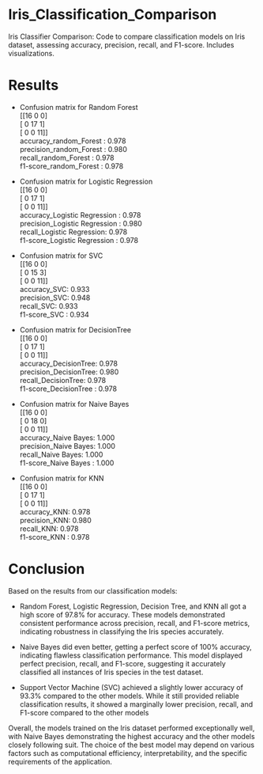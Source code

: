 # Iris_Classification_Comparison

Iris Classifier Comparison: Code to compare classification models on Iris dataset, assessing accuracy, precision, recall, and F1-score. Includes visualizations.

# Results

- Confusion matrix for Random Forest  
    [[16  0  0]  
    [ 0 17  1]  
    [ 0  0 11]]  
    accuracy_random_Forest : 0.978  
    precision_random_Forest : 0.980  
    recall_random_Forest : 0.978  
    f1-score_random_Forest : 0.978  

- Confusion matrix for Logistic Regression  
      [[16  0  0]  
      [ 0 17  1]  
      [ 0  0 11]]  
      accuracy_Logistic Regression : 0.978  
       precision_Logistic Regression : 0.980  
       recall_Logistic Regression: 0.978  
       f1-score_Logistic Regression : 0.978

- Confusion matrix for SVC  
      [[16  0  0]  
      [ 0 15  3]  
      [ 0  0 11]]  
      accuracy_SVC: 0.933  
      precision_SVC: 0.948  
      recall_SVC: 0.933  
      f1-score_SVC : 0.934  

- Confusion matrix for DecisionTree  
      [[16  0  0]  
      [ 0 17  1]  
      [ 0  0 11]]  
      accuracy_DecisionTree: 0.978  
      precision_DecisionTree: 0.980  
      recall_DecisionTree: 0.978  
      f1-score_DecisionTree : 0.978  

- Confusion matrix for Naive Bayes  
      [[16  0  0]  
      [ 0 18  0]  
      [ 0  0 11]]  
      accuracy_Naive Bayes: 1.000  
      precision_Naive Bayes: 1.000  
      recall_Naive Bayes: 1.000  
      f1-score_Naive Bayes : 1.000  

- Confusion matrix for KNN  
      [[16  0  0]  
      [ 0 17  1]  
      [ 0  0 11]]  
      accuracy_KNN: 0.978  
      precision_KNN: 0.980  
      recall_KNN: 0.978  
      f1-score_KNN : 0.978  

# Conclusion

Based on the results from our classification models:

- Random Forest, Logistic Regression, Decision Tree, and KNN all got a high score of 97.8% for accuracy. These models demonstrated consistent performance across precision, recall, and F1-score metrics, indicating robustness in classifying the Iris species accurately.

- Naive Bayes did even better, getting a perfect score of 100% accuracy, indicating flawless classification performance. This model displayed perfect precision, recall, and F1-score, suggesting it accurately classified all instances of Iris species in the test dataset.

- Support Vector Machine (SVC) achieved a slightly lower accuracy of 93.3% compared to the other models. While it still provided reliable classification results, it showed a marginally lower precision, recall, and F1-score compared to the other models

Overall, the models trained on the Iris dataset performed exceptionally well, with Naive Bayes demonstrating the highest accuracy and the other models closely following suit. The choice of the best model may depend on various factors such as computational efficiency, interpretability, and the specific requirements of the application.
